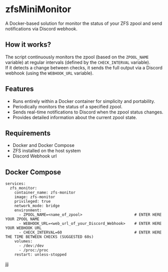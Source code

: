 # zfsMiniMonitor
A Docker-based solution for monitor the status of your ZFS zpool and send notifications via Discord webhook.

## How it works?
The script continuously monitors the zpool (based on the `ZPOOL_NAME` variable) at regular intervals (defined by the `CHECK_INTERVAL` variable). \
If it detects a change between checks, it sends the full output via a Discord webhook (using the `WEBHOOK_URL` variable).

## Features
- Runs entirely within a Docker container for simplicity and portability.
- Periodically monitors the status of a specified zpool.
- Sends real-time notifications to Discord when the zpool status changes.
- Provides detailed information about the current zpool state.

## Requirements
- Docker and Docker Compose
- ZFS installed on the host system
- Discord Webhook url

## Docker Compose

```
services:
  zfs_monitor:
    container_name: zfs-monitor
    image: zfs-monitor
    privileged: true
    network_mode: bridge
    environment:
      - ZPOOL_NAME=<name_of_zpool>                       # ENTER HERE YOUR ZPOOL NAME
      - WEBHOOK_URL=<web_url_of_your_Discord_Webhook>    # ENTER HERE YOUR WEBHOOK URL
      - CHECK_INTERVAL=60                                # ENTER HERE THE TIME BETWEEN CHECKS (SUGGESTED 60s)
    volumes:
      - /dev:/dev
      - /proc:/proc
    restart: unless-stopped
```

jjj
